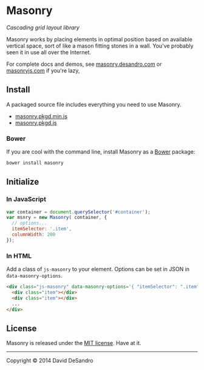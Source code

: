 # Masonry

_Cascading grid layout library_

Masonry works by placing elements in optimal position based on available vertical space, sort of like a mason fitting stones in a wall. You’ve probably seen it in use all over the Internet.

For complete docs and demos, see [masonry.desandro.com](https://masonry.desandro.com) or [masonryjs.com](https://masonryjs.com) if you're lazy,

## Install

A packaged source file includes everything you need to use Masonry.

+ [masonry.pkgd.min.js](dist/masonry.pkgd.min.js)
+ [masonry.pkgd.js](dist/masonry.pkgd.js)

### Bower

If you are cool with the command line, install Masonry as a [Bower](https://bower.io) package:

``` bash
bower install masonry
```

## Initialize

### In JavaScript

``` js
var container = document.querySelector('#container');
var msnry = new Masonry( container, {
  // options...
  itemSelector: '.item',
  columnWidth: 200
});
```

### In HTML

Add a class of `js-masonry` to your element. Options can be set in JSON in `data-masonry-options`.

``` html
<div class="js-masonry" data-masonry-options='{ "itemSelector": ".item", "columnWidth": 200 }'>
  <div class="item"></div>
  <div class="item"></div>
  ...
</div>
```

## License

Masonry is released under the [MIT license](https://desandro.mit-license.org). Have at it.

* * *

Copyright :copyright: 2014 David DeSandro
